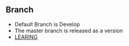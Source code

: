 ##  Branch
+  Default Branch is Develop
+  The master branch is released as a version
+  [LEARING](https://github.com/Tinywan/go-study-line/blob/develop/LEARING.md)



